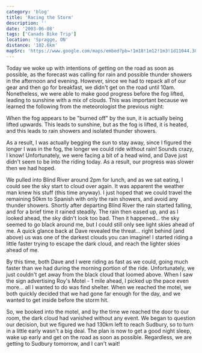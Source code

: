```yaml
---
category: 'blog'
title: 'Racing the Storm'
description: ''
date: '2003-06-08'
tags: ['Canads Bike Trip']
location: 'Spragge, ON'
distance: '102.6km'
mapSrc: 'https://www.google.com/maps/embed?pb=!1m18!1m12!1m3!1d11044.388046321632!2d-82.66059775881237!3d46.208525115867104!2m3!1f0!2f0!3f0!3m2!1i1024!2i768!4f13.1!3m3!1m2!1s0x4d3173e138f5c767%3A0x583a8ed39322d24b!2sSpragge%2C%20ON%20P0R%201K0!5e0!3m2!1sen!2sca!4v1609176531426!5m2!1sen!2sca'
---
```

Today we woke up with intentions of getting on the road as soon as possible, as the forecast was calling for rain and possible thunder showers in the afternoon and evening. However, since we had to repack all of our gear and then go for breakfast, we didn't get on the road until 10am. Nonetheless, we were able to make good progress before the fog lifted, leading to sunshine with a mix of clouds. This was important because we learned the following from the meteorologist the previous night:

When the fog appears to be "burned off" by the sun, it is actually being lifted upwards. This leads to sunshine, but as the fog is lifted, it is heated, and this leads to rain showers and isolated thunder showers.

As a result, I was actually begging the sun to stay away, since I figured the longer I was in the fog, the longer we could ride without rain! Sounds crazy, I know! Unfortunately, we were facing a bit of a head wind, and Dave just didn't seem to be into the riding today. As a result, our progress was slower then we had hoped.

We pulled into Blind River around 2pm for lunch, and as we sat eating, I could see the sky start to cloud over again. It was apparent the weather man knew his stuff (this time anyway). I just hoped that we could travel the remaining 50km to Spanish with only the rain showers, and avoid any thunder showers. Shortly after departing Blind River the rain started falling, and for a brief time it rained steadily. The rain then eased up, and as I looked ahead, the sky didn't look too bad. Then it happened... the sky seemed to go black around me, but I could still only see light skies ahead of me. A quick glance back at Dave revealed the threat... right behind (and above) us was one of the darkest clouds you can imagine! I started riding a little faster trying to escape the dark cloud, and reach the lighter skies ahead of me.

By this time, both Dave and I were riding as fast as we could, going much faster than we had during the morning portion of the ride. Unfortunately, we just couldn't get away from the black cloud that loomed above. When I saw the sign advertising Roy's Motel - 1 mile ahead, I picked up the pace even more... all I wanted to do was find shelter. When we reached the motel, we both quickly decided that we had gone far enough for the day, and we wanted to get inside before the storm hit.

So, we booked into the motel, and by the time we reached the door to our room, the dark cloud had vanished without any event. We began to question our decision, but we figured we had 130km left to reach Sudbury, so to turn in a little early wasn't a big deal. The plan is now to get a good night sleep, wake up early and get on the road as soon as possible. Regardless, we are getting to Sudbury tomorrow, and I can't wait!